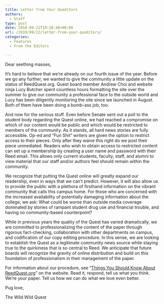 ```yaml
---
title: Letter from Your Queditors
authors: 
  - Staff
type: post
date: 2010-09-22T19:20:48+00:00
url: /2010/09/22/letter-from-your-queditors/
categories:
  - Features
  - From the Editors

---
```

Dear seething masses,

It’s hard to believe that we’re already on our fourth issue of the year. Before we go any further, we wanted to give the community a little update on the status of ReedQuest.org. Quest board member Andrew Choi and website ninja Lucy Butcher spent countless hours formatting the site over the summer to give our community a professional face to the outside world and Lucy has been diligently monitoring the site since we launched in August. Both of them have been doing a bomb-ass job, too.

And now for the serious stuff. Even before Senate sent out a poll to the student body regarding the Quest online, we had reached a compromise on which of our content would be public and which would be restricted to members of the community. As it stands, all hard news stories are fully accessible. Op-ed and “Fun Shit” writers are given the option to restrict access to their pieces. Only after they waive this right do we post their piece unmediated. Readers who wish to obtain access to restricted content can set up a membership by creating a user name and password with their Reed email. This allows only current students, faculty, staff, and alumni to view material that our staff and/or authors feel should remain within the community.

We recognize that putting the Quest online will greatly expand our readership, even in ways that we can’t predict. However, it will also allow us to provide the public with a plethora of firsthand information on the vibrant community that calls this campus home. For those who are concerned with the increased availability of potentially damaging information about the college, we ask: What could be worse than outside media coverage dominated by stories of rampant student drug use and financial trouble, and having no community-based counterpoint?

While in previous years the quality of the Quest has varied dramatically, we are committed to professionalizing the content of the paper through rigorous fact-checking, collaboration with other departments on campus, and codification of our copy editing procedure. In this sense, we are looking to establish the Quest as a legitimate community news source while staying true to the quirkiness that is so central to Reed. We anticipate that future boards will recognize the gravity of online distribution and build on this foundation of professionalism in their management of the paper.

For information about our procedure, see “[Things You Should Know About ReedQuest.org][1]” on the website. Read it, respond, tell us what you think. We’re your paper. Tell us how we can do what we love even better.

Pug love,
  
The Wild Wild Quest

 [1]: http://www.reedquest.org/2010/09/things-you-should-know-about-reedquest-org/